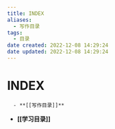 ```yaml
---
title: INDEX
aliases:
  - 写作目录
tags:
  - 目录
date created: 2022-12-08 14:29:24
date updated: 2022-12-08 14:29:24
---
```


# INDEX

      - **[[写作目录]]**
- **[[学习目录]]**
